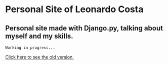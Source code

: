  # Personal Site of Leonardo Costa
 ## Personal site made with Django.py, talking about myself and my skills.
    Working in progress...
    
 [Click here to see the old version.](https://leon-rdo.github.io/LeonardoCosta/)
